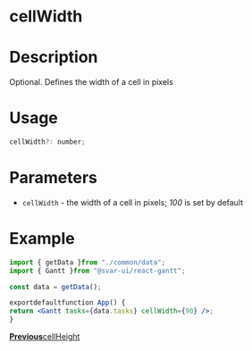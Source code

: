 # cellWidth

# **Description**

Optional. Defines the width of a cell in pixels

# **Usage**

```jsx
cellWidth?: number;

```

# **Parameters**

- `cellWidth` - the width of a cell in pixels; *100* is set by default

# **Example**

```jsx
import { getData }from "./common/data";
import { Gantt }from "@svar-ui/react-gantt";

const data = getData();

exportdefaultfunction App() {
return <Gantt tasks={data.tasks} cellWidth={90} />;
}

```

[**Previous**cellHeight](https://docs.svar.dev/react/gantt/api/properties/cellheight)